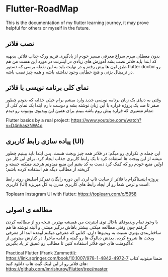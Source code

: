 # Flutter-RoadMap
This is the documentation of my flutter learning journey, it may prove helpful for others or myself in the future.

## نصب فلاتر
بدون معطلی میرم سراغ معرفی مسیر خودم از یادگیری فریم ورک جذاب فلاتر. بدیهیه که ابتدا باید فلاتر نصب بشه آموزش های زیادی در اینترنت در مورد این هست من هم طبق اون ها پیش رفتم و در نهایت باید به این نقطه برسی که دستور flutter doctor رو در ترمینال بزنی و هیچ خطایی وجود نداشته باشه و همه چیز نصب باشه.

## نمای کلی برنامه نویسی با فلاتر

وقتی به دنیای یک زبان برنامه نویسی جدید وارد میشم برام خیلی جذابه که بدونم چطور صفر تا صد یک پروژه قراره با این زبان نوشته بشه و دوست دارم ابتدا یک نمای کلی از تمام مسیری که قراره پیش روم باشه ببینم برای همین این ویدیوی یوتیوب رو دیدم:

Flutter basics by a real project: https://www.youtube.com/watch?v=D4nhaszNW4o

## پیاده سازی رابط کاربری (UI)

این جمله ی تکراری رو میگم: در فلاتر همه چیز ویجت هست. پس ابتدا باید ببینیم چطور میشه از این ویجت ها استفاده کرد تا یک رابط کاربری جذاب ایجاد کرد. برای این کار من اولین منبع خودم رو که کمک کرد دست به کد بشم این منبع میدونم هرچند ممکنه جسته و گریخته از مطالب دیگه هم استفاده کرده باشم؛

پروژه اینستاگرام با فلاتر از سایت تاپ لرن. این دوره رایگان تمرکز اصلیش روی رابط کاربری (UI) است و ترس شما رو از ایجاد رابط های کاربری مدرن به کل میریزه:

Toplearn Instagram UI with flutter: https://toplearn.com/c/5958

## مطالعه ی اصولی
با وجود تمام ویدیوهای باحال توی اینترنت من همیشه بهترین نتیجه رو از مطالعه کردن گرفتم چون وقتی مطالعه میکنی بیشتر باهاش درگیر میشی و البته نوشته ها هم ساختاربندی بهتری نسبت به ویدیوها دارن. کتابی که معرفی میکنم اومده ابتدا از معرفی ویجت ها شروع کرده، بعدش دیالوگ ها رو گفته و ادامه ماجرا. در کنارش میتونین از داکیومنت های خود فلاتر استفاده کنین تا مطالب رو عمیق تر یاد بگیرین:

Practical Flutter (Frank Zammetti): https://link.springer.com/book/10.1007/978-1-4842-4972-7
ضمنا میتونید کتاب های فلاتر رو از این لینک گیت هاب دانلود کنید:
https://github.com/imrishuroy/Flutter/tree/master
